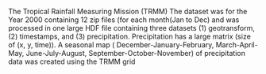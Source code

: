 The Tropical Rainfall Measuring Mission (TRMM) 
The dataset was for the Year 2000 containing 12 zip files (for each month(Jan to Dec) and was processed in one large HDF file containing three datasets (1) geotransform, (2) timestamps, and (3) precipitation. Precipitation has a large matrix (size of (x, y, time)). 
A seasonal map ( December-January-February, March-April-May, June-July-August, September-October-November) of precipitation data was created using the TRMM grid
